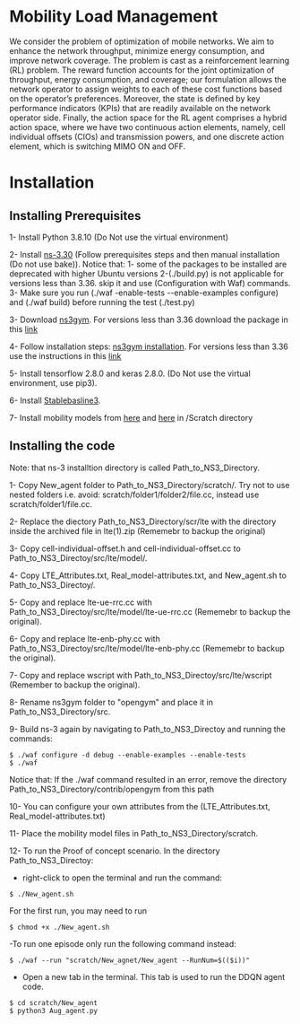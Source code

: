 # Mobility Load Management 
We consider the problem of optimization of mobile networks. We aim to enhance the network throughput, minimize energy consumption, and improve network coverage. The problem is cast as a reinforcement learning (RL) problem. The reward function accounts for the joint optimization of throughput, energy consumption, and coverage; our formulation allows the network operator to assign weights to each of these cost functions based on the operator’s preferences. Moreover, the state is defined by key performance indicators (KPIs) that are readily available on the network operator side. Finally, the action space for the RL agent comprises a hybrid action space, where we have two continuous action elements, namely, cell individual offsets (CIOs) and transmission powers, and one discrete action element, which is switching MIMO ON and OFF.


# Installation
## Installing Prerequisites

1- Install Python 3.8.10 (Do Not use the virtual environment)

2- Install [ns-3.30](https://www.nsnam.org/wiki/Installation) (Follow prerequisites steps and then manual installation (Do not use bake)).
 Notice that:  1- some of the packages to be installed are deprecated with higher Ubuntu versions
			         2-(./build.py) is not applicable for versions less than 3.36. skip it and use (Configuration with Waf) commands. 
			         3- Make sure you run (./waf -enable-tests --enable-examples configure) and (./waf build) before running the test (./test.py)

3- Download [ns3gym](https://apps.nsnam.org/app/ns3-gym/). For versions less than 3.36 download the package in this [link](https://github.com/tkn-tub/ns3-gym/tree/app)


4- Follow installation steps: [ns3gym installation](https://github.com/tkn-tub/ns3-gym). For versions less than 3.36 use the instructions in this [link](https://github.com/tkn-tub/ns3-gym/tree/app)


5- Install tensorflow 2.8.0 and keras 2.8.0. (Do Not use the virtual environment, use pip3). 

6- Install [Stablebasline3](https://github.com/DLR-RM/stable-baselines3).

7- Install mobility models from [here](https://drive.google.com/file/d/1fyL4PGqiqbIlOouuoAEH4TrHVXOqhQWG/view?usp=sharing) and [here](https://drive.google.com/file/d/11UdEeDm5oidBuLs9Ud9w5zmWwloGh8Z3/view?usp=sharing) in /Scratch directory
 

## Installing the code

Note: that ns-3 installtion directory is called Path_to_NS3_Directory.

1- Copy New_agent folder to Path_to_NS3_Directory/scratch/. Try not to use nested folders i.e. avoid: scratch/folder1/folder2/file.cc, instead use scratch/folder1/file.cc. 

2- Replace the diectory Path_to_NS3_Directory/scr/lte with the directory inside the archived file in lte(1).zip (Rememebr to backup the original)

3- Copy cell-individual-offset.h and cell-individual-offset.cc to Path_to_NS3_Directoy/src/lte/model/.

4- Copy LTE_Attributes.txt, Real_model-attributes.txt, and New_agent.sh to Path_to_NS3_Directoy/.

5- Copy and replace lte-ue-rrc.cc with Path_to_NS3_Directoy/src/lte/model/lte-ue-rrc.cc (Rememebr to backup the original).

6- Copy and replace lte-enb-phy.cc with Path_to_NS3_Directoy/src/lte/model/lte-enb-phy.cc (Rememebr to backup the original).

7- Copy and replace wscript with Path_to_NS3_Directoy/src/lte/wscript (Remember to backup the original).

8- Rename ns3gym folder to "opengym" and place it in Path_to_NS3_Directory/src.

9- Build ns-3 again by navigating to Path_to_NS3_Directoy and running the commands:
```
$ ./waf configure -d debug --enable-examples --enable-tests
$ ./waf
```
Notice that: If the ./waf command resulted in an error, remove the directory Path_to_NS3_Directory/contrib/opengym from this path
  
10- You can configure your own attributes from the (LTE_Attributes.txt, Real_model-attributes.txt)

11- Place the mobility model files in Path_to_NS3_Directory/scratch.

12- To run the Proof of concept scenario. In the directory Path_to_NS3_Directoy:

- right-click to open the terminal and run the command:
     
```
$ ./New_agent.sh
```
For the first run, you may need to run
```
$ chmod +x ./New_agent.sh
```

-To run one episode only run the following command instead:

```
$ ./waf --run "scratch/New_agnet/New_agent --RunNum=$(($i))"
```

- Open a new tab in the terminal. This tab is used to run the DDQN agent code. 
     
```
$ cd scratch/New_agent
$ python3 Aug_agent.py
```


